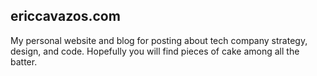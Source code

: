 ## ericcavazos.com

My personal website and blog for posting about tech company strategy, design, and code. Hopefully you will find pieces of cake among all the batter.
